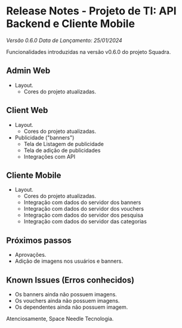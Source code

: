# **Release Notes - Projeto de TI: API Backend e Cliente Mobile**
*Versão 0.6.0*
*Data de Lançamento: 25/01/2024*

Funcionalidades introduzidas na versão v0.6.0 do projeto Squadra.

## **Admin Web**
- Layout.
   - Cores do projeto atualizadas.

## **Client Web**
- Layout.
   - Cores do projeto atualizadas.
- Publicidade ("banners")
   - Tela de Listagem de publicidade
   - Tela de adição de publicidades
   - Integrações com API

## **Cliente Mobile**
- Layout.
   - Cores do projeto atualizadas.
   - Integração com dados do servidor dos banners
   - Integração com dados do servidor dos vouchers
   - Integração com dados do servidor dos pesquisa
   - Integração com dados do servidor das categorias


## **Próximos passos**
- Aprovações.
- Adição de imagens nos usuários e banners.

## Known Issues (Erros conhecidos)
- Os banners ainda não possuem imagens.
- Os vouchers ainda não possuem imagens.
- Os dependentes ainda não possuem imagem.

Atenciosamente,
Space Needle Tecnologia.